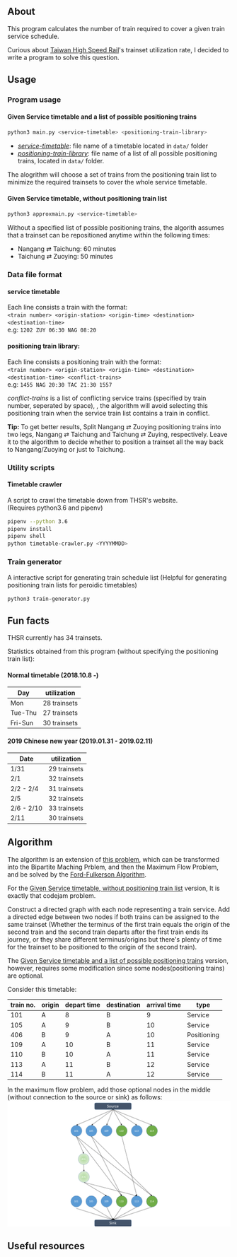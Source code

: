 ## About
This program calculates the number of train required to cover a given train service schedule.

Curious about [Taiwan High Speed Rail](https://www.thsrc.com.tw/index.html)'s trainset utilization rate, I decided to write a program to solve this question.
## Usage
### Program usage
#### Given Service timetable and a list of possible positioning trains
```bash
python3 main.py <service-timetable> <positioning-train-library>
```
- [*service-timetable*](#service-timetable): file name of a timetable located in ```data/``` folder
- [*positioning-train-library*](#positioning-train-library): file name of a list of all possible positioning trains, located in ```data/``` folder.

The alogrithm will choose a set of trains from the positioning train list to minimize the required trainsets to cover the whole service timetable.
#### Given Service timetable, without positioning train list
```bash
python3 approxmain.py <service-timetable>
```
Without a specified list of possible positioning trains, the algorith assumes that a trainset can be repositioned anytime within the following times:
- Nangang ⇄ Taichung: 60 minutes
- Taichung ⇄ Zuoying: 50 minutes
### Data file format
#### service timetable
Each line consists a train with the format:\
```<train number> <origin-station> <origin-time> <destination> <destination-time>```\
e.g: ```1202 ZUY 06:30 NAG 08:20```
#### positioning train library:
Each line consists a positioning train with the format:\
```<train number> <origin-station> <origin-time> <destination> <destination-time> <conflict-trains>```\
e.g: ```1455 NAG 20:30 TAC 21:30 1557```

*conflict-trains* is a list of conflicting service trains (specified by train number, seperated by space), , the algorithm will avoid selecting this positioning train when the service train list contains a train in conflict.

**Tip:** To get better results, Split Nangang ⇄ Zuoying positioning trains into two legs, Nangang ⇄ Taichung and Taichung ⇄ Zuying, respectively. Leave it to the algorithm to decide whether to position a trainset all the way back to Nangang/Zuoying or just to Taichung. 

### Utility scripts
#### Timetable crawler
A script to crawl the timetable down from THSR's website.\
(Requires python3.6 and pipenv)

```bash
pipenv --python 3.6
pipenv install
pipenv shell
python timetable-crawler.py <YYYYMMDD>
```
### Train generator
A interactive script for generating train schedule list (Helpful for generating positioning train lists for peroidic timetables)

```bash
python3 train-generator.py
```
## Fun facts
THSR currently has 34 trainsets.

Statistics obtained from this program (without specifying the positioning train list):
#### Normal timetable (2018.10.8 -)

| Day        | utilization    |
|------------|---------------|
| Mon        | 28 trainsets  |
| Tue-Thu    | 27 trainsets  |
| Fri-Sun    | 30 trainsets  |

#### 2019 Chinese new year (2019.01.31 - 2019.02.11)
| Date       | utilization    |
|------------|---------------|
| 1/31       | 29 trainsets  |
| 2/1        | 32 trainsets  |
| 2/2 - 2/4  | 31 trainsets  |
| 2/5        | 32 trainsets  |
| 2/6 - 2/10 | 33 trainsets  |
| 2/11       | 30 trainsets  |

## Algorithm
The algorithm is an extension of [this problem](https://code.google.com/codejam/contest/dashboard?c=204113#s=a&a=2), which can be transformed into the Bipartite Maching Prblem, and then the Maximum Flow Problem, and be solved by the [Ford-Fulkerson Algorithm](https://en.wikipedia.org/wiki/Ford%E2%80%93Fulkerson_algorithm).

For the [Given Service timetable, without positioning train list](#given-service-timetable-without-positioning-train-list) version, It is exactly that codejam problem.

Construct a directed graph with each node representing a train service. Add a directed edge between two nodes if both trains can be assigned to the same trainset (Whether the terminus of the first train equals the origin of the second train and the second train departs after the first train ends its journey, or they share different terminus/origins but there's plenty of time for the trainset to be positioned to the origin of the second train).

The [Given Service timetable and a list of possible positioning trains](#given-service-timetable-and-a-list-of-possible-positioning-trains) version, however, requires some modification since some nodes(positioning trains) are optional.

Consider this timetable:

| train no. | origin   | depart time | destination | arrival time | type       |
|-----------|----------|-------------|-------------|--------------|------------|
| 101       | A        | 8           | B           | 9            | Service    |
| 105       | A        | 9           | B           | 10           | Service    |
| 406       | B        | 9           | A           | 10           | Positioning|
| 109       | A        | 10          | B           | 11           | Service    |
| 110       | B        | 10          | A           | 11           | Service    |
| 113       | A        | 11          | B           | 12           | Service    |
| 114       | B        | 11          | A           | 12           | Service    |

In the maximum flow problem, add those optional nodes in the middle (without connection to the source or sink) as follows:
![directed graph](img/positioning-train-directed-graph.png)
## Useful resources
